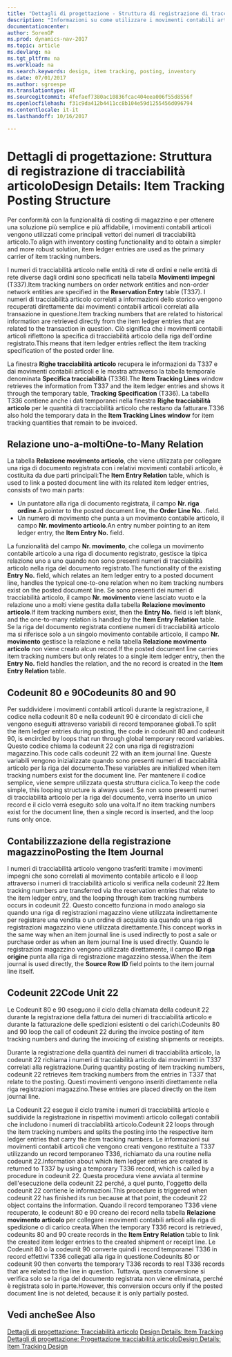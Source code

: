 ```yaml
---
title: "Dettagli di progettazione - Struttura di registrazione di tracciabilità articolo"
description: "Informazioni su come utilizzare i movimenti contabili articoli come vettori principali dei numeri di tracciabilità articolo."
documentationcenter: 
author: SorenGP
ms.prod: dynamics-nav-2017
ms.topic: article
ms.devlang: na
ms.tgt_pltfrm: na
ms.workload: na
ms.search.keywords: design, item tracking, posting, inventory
ms.date: 07/01/2017
ms.author: sgroespe
ms.translationtype: HT
ms.sourcegitcommit: 4fefaef7380ac10836fcac404eea006f55d8556f
ms.openlocfilehash: f31c9da412b4411cc8b104e59d1255456d096794
ms.contentlocale: it-it
ms.lasthandoff: 10/16/2017

---
```

# <a name="design-details-item-tracking-posting-structure"></a><span data-ttu-id="34193-103">Dettagli di progettazione: Struttura di registrazione di tracciabilità articolo</span><span class="sxs-lookup"><span data-stu-id="34193-103">Design Details: Item Tracking Posting Structure</span></span>
<span data-ttu-id="34193-104">Per conformità con la funzionalità di costing di magazzino e per ottenere una soluzione più semplice e più affidabile, i movimenti contabili articoli vengono utilizzati come principali vettori dei numeri di tracciabilità articolo.</span><span class="sxs-lookup"><span data-stu-id="34193-104">To align with inventory costing functionality and to obtain a simpler and more robust solution, item ledger entries are used as the primary carrier of item tracking numbers.</span></span>  
  
<span data-ttu-id="34193-105">I numeri di tracciabilità articolo nelle entità di rete di ordini e nelle entità di rete diverse dagli ordini sono specificati nella tabella **Movimenti impegni** (T337).</span><span class="sxs-lookup"><span data-stu-id="34193-105">Item tracking numbers on order network entities and non-order network entities are specified in the **Reservation Entry** table (T337).</span></span> <span data-ttu-id="34193-106">I numeri di tracciabilità articolo correlati a informazioni dello storico vengono recuperati direttamente dai movimenti contabili articoli correlati alla transazione in questione.</span><span class="sxs-lookup"><span data-stu-id="34193-106">Item tracking numbers that are related to historical information are retrieved directly from the item ledger entries that are related to the transaction in question.</span></span> <span data-ttu-id="34193-107">Ciò significa che i movimenti contabili articoli riflettono la specifica di tracciabilità articolo della riga dell'ordine registrato.</span><span class="sxs-lookup"><span data-stu-id="34193-107">This means that item ledger entries reflect the item tracking specification of the posted order line.</span></span>  
  
<span data-ttu-id="34193-108">La finestra **Righe tracciabilità articolo** recupera le informazioni da T337 e dai movimenti contabili articoli e le mostra attraverso la tabella temporale denominata **Specifica tracciabilità** (T336).</span><span class="sxs-lookup"><span data-stu-id="34193-108">The **Item Tracking Lines** window retrieves the information from T337 and the item ledger entries and shows it through the temporary table, **Tracking Specification** (T336).</span></span> <span data-ttu-id="34193-109">La tabella T336 contiene anche i dati temporanei nella finestra **Righe tracciabilità articolo** per le quantità di tracciabilità articolo che restano da fatturare.</span><span class="sxs-lookup"><span data-stu-id="34193-109">T336 also hold the temporary data in the **Item Tracking Lines window** for item tracking quantities that remain to be invoiced.</span></span>  
  
## <a name="one-to-many-relation"></a><span data-ttu-id="34193-110">Relazione uno-a-molti</span><span class="sxs-lookup"><span data-stu-id="34193-110">One-to-Many Relation</span></span>  
<span data-ttu-id="34193-111">La tabella **Relazione movimento articolo**, che viene utilizzata per collegare una riga di documento registrata con i relativi movimenti contabili articolo, è costituita da due parti principali:</span><span class="sxs-lookup"><span data-stu-id="34193-111">The **Item Entry Relation** table, which is used to link a posted document line with its related item ledger entries, consists of two main parts:</span></span>  
  
* <span data-ttu-id="34193-112">Un puntatore alla riga di documento registrata, il campo **Nr. riga ordine**.</span><span class="sxs-lookup"><span data-stu-id="34193-112">A pointer to the posted document line, the **Order Line No.**</span></span> <span data-ttu-id="34193-113">.</span><span class="sxs-lookup"><span data-stu-id="34193-113">field.</span></span>  
* <span data-ttu-id="34193-114">Un numero di movimento che punta a un movimento contabile articolo, il campo **Nr. movimento articolo**.</span><span class="sxs-lookup"><span data-stu-id="34193-114">An entry number pointing to an item ledger entry, the **Item Entry No.** field.</span></span>  
  
<span data-ttu-id="34193-115">La funzionalità del campo **Nr. movimento**, che collega un movimento contabile articolo a una riga di documento registrato, gestisce la tipica relazione uno a uno quando non sono presenti numeri di tracciabilità articolo nella riga del documento registrato.</span><span class="sxs-lookup"><span data-stu-id="34193-115">The functionality of the existing **Entry No.** field, which relates an item ledger entry to a posted document line, handles the typical one-to-one relation when no item tracking numbers exist on the posted document line.</span></span> <span data-ttu-id="34193-116">Se sono presenti dei numeri di tracciabilità articolo, il campo **Nr. movimento** viene lasciato vuoto e la relazione uno a molti viene gestita dalla tabella **Relazione movimento articolo**.</span><span class="sxs-lookup"><span data-stu-id="34193-116">If item tracking numbers exist, then the **Entry No.** field is left blank, and the one-to-many relation is handled by the **Item Entry Relation** table.</span></span> <span data-ttu-id="34193-117">Se la riga del documento registrata contiene numeri di tracciabilità articolo ma si riferisce solo a un singolo movimento contabile articolo, il campo **Nr. movimento** gestisce la relazione e nella tabella **Relazione movimento articolo** non viene creato alcun record.</span><span class="sxs-lookup"><span data-stu-id="34193-117">If the posted document line carries item tracking numbers but only relates to a single item ledger entry, then the **Entry No.** field handles the relation, and the no record is created in the **Item Entry Relation** table.</span></span>  
  
## <a name="codeunits-80-and-90"></a><span data-ttu-id="34193-118">Codeunit 80 e 90</span><span class="sxs-lookup"><span data-stu-id="34193-118">Codeunits 80 and 90</span></span>  
<span data-ttu-id="34193-119">Per suddividere i movimenti contabili articoli durante la registrazione, il codice nella codeunit 80 e nella codeunit 90 è circondato di cicli che vengono eseguiti attraverso variabili di record temporanee globali.</span><span class="sxs-lookup"><span data-stu-id="34193-119">To split the item ledger entries during posting, the code in codeunit 80 and codeunit 90, is encircled by loops that run through global temporary record variables.</span></span> <span data-ttu-id="34193-120">Questo codice chiama la codeunit 22 con una riga di registrazioni magazzino.</span><span class="sxs-lookup"><span data-stu-id="34193-120">This code calls codeunit 22 with an item journal line.</span></span> <span data-ttu-id="34193-121">Queste variabili vengono inizializzate quando sono presenti numeri di tracciabilità articolo per la riga del documento.</span><span class="sxs-lookup"><span data-stu-id="34193-121">These variables are initialized when item tracking numbers exist for the document line.</span></span> <span data-ttu-id="34193-122">Per mantenere il codice semplice, viene sempre utilizzata questa struttura ciclica.</span><span class="sxs-lookup"><span data-stu-id="34193-122">To keep the code simple, this looping structure is always used.</span></span> <span data-ttu-id="34193-123">Se non sono presenti numeri di tracciabilità articolo per la riga del documento, verrà inserito un unico record e il ciclo verrà eseguito solo una volta.</span><span class="sxs-lookup"><span data-stu-id="34193-123">If no item tracking numbers exist for the document line, then a single record is inserted, and the loop runs only once.</span></span>  
  
## <a name="posting-the-item-journal"></a><span data-ttu-id="34193-124">Contabilizzazione della registrazione magazzino</span><span class="sxs-lookup"><span data-stu-id="34193-124">Posting the Item Journal</span></span>  
<span data-ttu-id="34193-125">I numeri di tracciabilità articolo vengono trasferiti tramite i movimenti impegni che sono correlati al movimento contabile articolo e il loop attraverso i numeri di tracciabilità articolo si verifica nella codeunit 22.</span><span class="sxs-lookup"><span data-stu-id="34193-125">Item tracking numbers are transferred via the reservation entries that relate to the item ledger entry, and the looping through item tracking numbers occurs in codeunit 22.</span></span> <span data-ttu-id="34193-126">Questo concetto funziona in modo analogo sia quando una riga di registrazioni magazzino viene utilizzata indirettamente per registrare una vendita o un ordine di acquisto sia quando una riga di registrazioni magazzino viene utilizzata direttamente.</span><span class="sxs-lookup"><span data-stu-id="34193-126">This concept works in the same way when an item journal line is used indirectly to post a sale or purchase order as when an item journal line is used directly.</span></span> <span data-ttu-id="34193-127">Quando le registrazioni magazzino vengono utilizzate direttamente, il campo **ID riga origine** punta alla riga di registrazione magazzino stessa.</span><span class="sxs-lookup"><span data-stu-id="34193-127">When the item journal is used directly, the **Source Row ID** field points to the item journal line itself.</span></span>  
  
## <a name="code-unit-22"></a><span data-ttu-id="34193-128">Codeunit 22</span><span class="sxs-lookup"><span data-stu-id="34193-128">Code Unit 22</span></span>  
<span data-ttu-id="34193-129">Le Codeunit 80 e 90 eseguono il ciclo della chiamata della codeunit 22 durante la registrazione della fattura dei numeri di tracciabilità articolo e durante la fatturazione delle spedizioni esistenti o dei carichi.</span><span class="sxs-lookup"><span data-stu-id="34193-129">Codeunits 80 and 90 loop the call of codeunit 22 during the invoice posting of item tracking numbers and during the invoicing of existing shipments or receipts.</span></span>  
  
<span data-ttu-id="34193-130">Durante la registrazione della quantità dei numeri di tracciabilità articolo, la codeunit 22 richiama i numeri di tracciabilità articolo dai movimenti in T337 correlati alla registrazione.</span><span class="sxs-lookup"><span data-stu-id="34193-130">During quantity posting of item tracking numbers, codeunit 22 retrieves item tracking numbers from the entries in T337 that relate to the posting.</span></span> <span data-ttu-id="34193-131">Questi movimenti vengono inseriti direttamente nella riga registrazioni magazzino.</span><span class="sxs-lookup"><span data-stu-id="34193-131">These entries are placed directly on the item journal line.</span></span>  
  
<span data-ttu-id="34193-132">La Codeunit 22 esegue il ciclo tramite i numeri di tracciabilità articolo e suddivide la registrazione in rispettivi movimenti articolo collegati contabili che includono i numeri di tracciabilità articolo.</span><span class="sxs-lookup"><span data-stu-id="34193-132">Codeunit 22 loops through the item tracking numbers and splits the posting into the respective item ledger entries that carry the item tracking numbers.</span></span> <span data-ttu-id="34193-133">Le informazioni sui movimenti contabili articoli che vengono creati vengono restituite a T337 utilizzando un record temporaneo T336, richiamato da una routine nella codeunit 22.</span><span class="sxs-lookup"><span data-stu-id="34193-133">Information about which item ledger entries are created is returned to T337 by using a temporary T336 record, which is called by a procedure in codeunit 22.</span></span> <span data-ttu-id="34193-134">Questa procedura viene avviata al termine dell'esecuzione della codeunit 22 perché, a quel punto, l'oggetto della codeunit 22 contiene le informazioni.</span><span class="sxs-lookup"><span data-stu-id="34193-134">This procedure is triggered when codeunit 22 has finished its run because at that point, the codeunit 22 object contains the information.</span></span> <span data-ttu-id="34193-135">Quando il record temporaneo T336 viene recuperato, le codeunit 80 e 90 creano dei record nella tabella **Relazione movimento articolo** per collegare i movimenti contabili articoli alla riga di spedizione o di carico creata.</span><span class="sxs-lookup"><span data-stu-id="34193-135">When the temporary T336 record is retrieved, codeunits 80 and 90 create records in the **Item Entry Relation** table to link the created item ledger entries to the created shipment or receipt line.</span></span> <span data-ttu-id="34193-136">Le Codeunit 80 o la codeunit 90 converte quindi i record temporanei T336 in record effettivi T336 collegati alla riga in questione.</span><span class="sxs-lookup"><span data-stu-id="34193-136">Codeunits 80 or codeunit 90 then converts the temporary T336 records to real T336 records that are related to the line in question.</span></span> <span data-ttu-id="34193-137">Tuttavia, questa conversione si verifica solo se la riga del documento registrata non viene eliminata, perché è registrata solo in parte.</span><span class="sxs-lookup"><span data-stu-id="34193-137">However, this conversion occurs only if the posted document line is not deleted, because it is only partially posted.</span></span>  
  
## <a name="see-also"></a><span data-ttu-id="34193-138">Vedi anche</span><span class="sxs-lookup"><span data-stu-id="34193-138">See Also</span></span>  
<span data-ttu-id="34193-139">[Dettagli di progettazione: Tracciabilità articolo](design-details-item-tracking.md) </span><span class="sxs-lookup"><span data-stu-id="34193-139">[Design Details: Item Tracking](design-details-item-tracking.md) </span></span>  
[<span data-ttu-id="34193-140">Dettagli di progettazione: Progettazione tracciabilità articolo</span><span class="sxs-lookup"><span data-stu-id="34193-140">Design Details: Item Tracking Design</span></span>](design-details-item-tracking-design.md)
